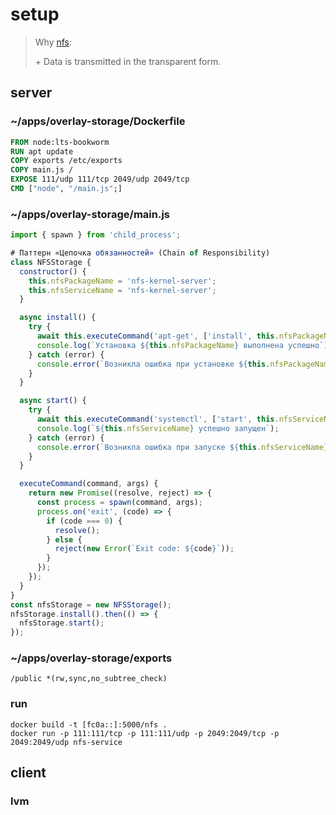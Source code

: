 # setup

> Why [nfs](https://sungup.github.io/2020/01/15/How-to-Setup-the-NFS-on-Ubuntu.html):
>
> \+ Data is transmitted in the transparent form.

## server
### ~/apps/overlay-storage/Dockerfile
```dockerfile
FROM node:lts-bookworm
RUN apt update
COPY exports /etc/exports
COPY main.js /
EXPOSE 111/udp 111/tcp 2049/udp 2049/tcp
CMD ["node", "/main.js";]
```
### ~/apps/overlay-storage/main.js
```javascript
import { spawn } from 'child_process';

# Паттерн «Цепочка обязанностей» (Chain of Responsibility)
class NFSStorage {
  constructor() {
    this.nfsPackageName = 'nfs-kernel-server';
    this.nfsServiceName = 'nfs-kernel-server';
  }

  async install() {
    try {
      await this.executeCommand('apt-get', ['install', this.nfsPackageName, '-y']);
      console.log(`Установка ${this.nfsPackageName} выполнена успешно`);
    } catch (error) {
      console.error(`Возникла ошибка при установке ${this.nfsPackageName}`);
    }
  }

  async start() {
    try {
      await this.executeCommand('systemctl', ['start', this.nfsServiceName]);
      console.log(`${this.nfsServiceName} успешно запущен`);
    } catch (error) {
      console.error(`Возникла ошибка при запуске ${this.nfsServiceName}`);
    }
  }

  executeCommand(command, args) {
    return new Promise((resolve, reject) => {
      const process = spawn(command, args);
      process.on('exit', (code) => {
        if (code === 0) {
          resolve();
        } else {
          reject(new Error(`Exit code: ${code}`));
        }
      });
    });
  }
}
const nfsStorage = new NFSStorage();
nfsStorage.install().then(() => {
  nfsStorage.start();
});
```
### ~/apps/overlay-storage/exports
```
/public *(rw,sync,no_subtree_check)
```
### run
```shell
docker build -t [fc0a::]:5000/nfs .
docker run -p 111:111/tcp -p 111:111/udp -p 2049:2049/tcp -p 2049:2049/udp nfs-service
```
## client
### lvm
